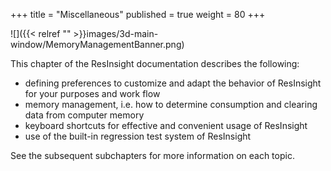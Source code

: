+++
title = "Miscellaneous"
published = true
weight = 80
+++

![]({{< relref "" >}}images/3d-main-window/MemoryManagementBanner.png)

This chapter of the ResInsight documentation describes the following:

- defining preferences to customize and adapt the behavior of ResInsight for your purposes and work flow
- memory management, i.e. how to determine consumption and clearing data from computer memory
- keyboard shortcuts for effective and convenient usage of ResInsight
- use of the built-in regression test system of ResInsight

See the subsequent subchapters for more information on each topic.
